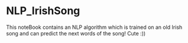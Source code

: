 # NLP_IrishSong

This noteBook contains an NLP algorithm which is trained on an old Irish song and can predict the next words of the song!
Cute :))
